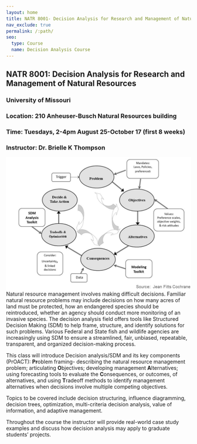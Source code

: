 ```yaml
---
layout: home
title: NATR 8001- Decision Analysis for Research and Management of Natural Resources
nav_exclude: true
permalink: /:path/
seo:
  type: Course
  name: Decision Analysis Course
---
```


## NATR 8001: Decision Analysis for Research and Management of Natural Resources
### University of Missouri
### Location: 210 Anheuser-Busch Natural Resources building
### Time: Tuesdays, 2-4pm August 25-October 17 (first 8 weeks)
### Instructor: Dr. Brielle K Thompson


<img src="Proact.png" align="left" width="600px"/>
Natural resource management involves making difficult decisions. Familiar natural resource problems may include decisions on how many acres of land must be protected, how an endangered species should be reintroduced, whether an agency should conduct more monitoring of an invasive species. The decision analysis field offers tools like Structured Decision Making (SDM) to help frame, structure, and identify solutions for such problems. Various Federal and State fish and wildlife agencies are increasingly using SDM to ensure a streamlined, fair, unbiased, repeatable, transparent, and organized decision-making process.

This class will introduce Decision analysis/SDM and its key components (PrOACT): **Pr**oblem framing- describing the natural resource management problem; articulating **O**bjectives; developing management **A**lternatives; using forecasting tools to evaluate the **C**onsequences, or outcomes, of alternatives, and using **T**radeoff methods to identify management alternatives when decisions involve multiple competing objectives. 

Topics to be covered include decision structuring, influence diagramming, decision trees, optimization, multi-criteria decision analysis, value of information, and adaptive management.

Throughout the course the instructor will provide real-world case study examples and discuss how decision analysis may apply to graduate students’ projects. 
<br clear="left"/>




